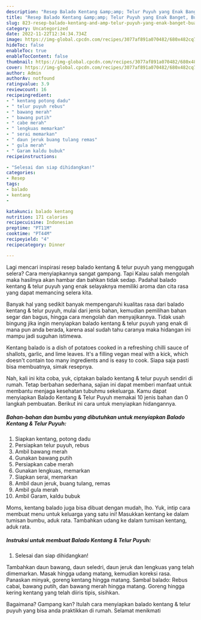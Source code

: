 ```yaml
---
description: "Resep Balado Kentang &amp;amp; Telur Puyuh yang Enak Banget, Buat Buka Puasa}"
title: "Resep Balado Kentang &amp;amp; Telur Puyuh yang Enak Banget, Buat Buka Puasa}"
slug: 823-resep-balado-kentang-and-amp-telur-puyuh-yang-enak-banget-buat-buka-puasa
category: Uncategorized
date: 2022-11-22T12:34:34.734Z
image: https://img-global.cpcdn.com/recipes/3077af891a070482/680x482cq70/balado-kentang-telur-puyuh-foto-resep-utama.jpg
hideToc: false
enableToc: true
enableTocContent: false
thumbnail: https://img-global.cpcdn.com/recipes/3077af891a070482/680x482cq70/balado-kentang-telur-puyuh-foto-resep-utama.jpg
cover: https://img-global.cpcdn.com/recipes/3077af891a070482/680x482cq70/balado-kentang-telur-puyuh-foto-resep-utama.jpg
author: Admin
authorAv: notfound
ratingvalue: 3.9
reviewcount: 16
recipeingredient:
- " kentang potong dadu"
- " telur puyuh rebus"
- " bawang merah"
- " bawang putih"
- " cabe merah"
- " lengkuas memarkan"
- " serai memarkan"
- " daun jeruk buang tulang remas"
- " gula merah"
- " Garam kaldu bubuk"
recipeinstructions:

- "Selesai dan siap dihidangkan!"
categories:
- Resep
tags:
- balado
- kentang
- 

katakunci: balado kentang  
nutrition: 171 calories
recipecuisine: Indonesian
preptime: "PT11M"
cooktime: "PT44M"
recipeyield: "4"
recipecategory: Dinner

---
```



Lagi mencari inspirasi resep balado kentang &amp; telur puyuh yang menggugah selera? Cara menyiapkannya sangat gampang. Tapi Kalau salah mengolah maka hasilnya akan hambar dan bahkan tidak sedap. Padahal balado kentang &amp; telur puyuh yang enak selayaknya memiliki aroma dan cita rasa yang dapat memancing selera kita.


Banyak hal yang sedikit banyak mempengaruhi kualitas rasa dari balado kentang &amp; telur puyuh, mulai dari jenis bahan, kemudian pemilihan bahan segar dan bagus, hingga cara mengolah dan menyajikannya. Tidak usah bingung jika ingin menyiapkan balado kentang &amp; telur puyuh yang enak di mana pun anda berada, karena asal sudah tahu caranya maka hidangan ini mampu jadi suguhan istimewa.

Kentang balado is a dish of potatoes cooked in a refreshing chilli sauce of shallots, garlic, and lime leaves. It&#39;s a filling vegan meal with a kick, which doesn&#39;t contain too many ingredients and is easy to cook. Siapa saja pasti bisa membuatnya, simak resepnya.


Nah, kali ini kita coba, yuk, ciptakan balado kentang &amp; telur puyuh sendiri di rumah. Tetap berbahan sederhana, sajian ini dapat memberi manfaat untuk membantu menjaga kesehatan tubuhmu sekeluarga. Kamu dapat menyiapkan Balado Kentang &amp; Telur Puyuh memakai 10 jenis bahan dan 0 langkah pembuatan. Berikut ini cara untuk menyiapkan hidangannya.

<!--inarticleads1-->

##### Bahan-bahan dan bumbu yang dibutuhkan untuk menyiapkan Balado Kentang &amp; Telur Puyuh:

1. Siapkan  kentang, potong dadu
1. Persiapkan  telur puyuh, rebus
1. Ambil  bawang merah
1. Gunakan  bawang putih
1. Persiapkan  cabe merah
1. Gunakan  lengkuas, memarkan
1. Siapkan  serai, memarkan
1. Ambil  daun jeruk, buang tulang, remas
1. Ambil  gula merah
1. Ambil  Garam, kaldu bubuk


Moms, kentang balado juga bisa dibuat dengan mudah, lho. Yuk, intip cara membuat menu untuk keluarga yang satu ini! Masukkan kentang ke dalam tumisan bumbu, aduk rata. Tambahkan udang ke dalam tumisan kentang, aduk rata. 

<!--inarticleads2-->

##### Instruksi untuk membuat Balado Kentang &amp; Telur Puyuh:


1. Selesai dan siap dihidangkan!

Tambahkan daun bawang, daun seledri, daun jeruk dan lengkuas yang telah dimemarkan. Masak hingga udang matang, kemudian koreksi rasa. Panaskan minyak, goreng kentang hingga matang. Sambal balado: Rebus cabai, bawang putih, dan bawang merah hingga matang. Goreng hingga kering kentang yang telah diiris tipis, sisihkan. 

Bagaimana? Gampang kan? Itulah cara menyiapkan balado kentang &amp; telur puyuh yang bisa anda praktikkan di rumah. Selamat menikmati
